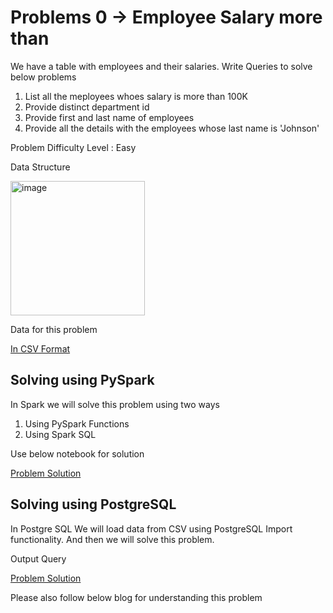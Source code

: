 # Problems 0 -> Employee Salary more than 

We have a table with employees and their salaries. Write Queries to solve below problems
1. List all the meployees whoes salary is more than 100K
2. Provide distinct department id 
3. Provide first and last name of employees 
4. Provide all the details with the employees whose last name is 'Johnson'

Problem Difficulty Level : Easy 

Data Structure 

<img width="215" alt="image" src="https://user-images.githubusercontent.com/118063572/216591985-5606aad1-c3ff-49e5-a242-1fd45c13b880.png">


Data for this problem 

[In CSV Format](employee_salary.csv)

## Solving using PySpark

In Spark we will solve this problem using two ways 
1. Using PySpark Functions 
2. Using Spark SQL 

Use below notebook for solution 

[Problem Solution](problem0.ipynb)

## Solving using PostgreSQL

In Postgre SQL We will load data from CSV using PostgreSQL Import functionality. And then we will solve this problem. 

Output Query

[Problem Solution](problem0.sql)

Please also follow below blog for understanding this problem
